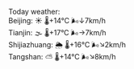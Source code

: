 Today weather:  
Beijing: ☀️ 🌡️+14°C 🌬️↓7km/h  
Tianjin: 🌫  🌡️+17°C 🌬️→7km/h  
Shijiazhuang: 🌦 🌡️+16°C 🌬️↘2km/h  
Tangshan: ⛅️  🌡️+14°C 🌬️↘8km/h  
